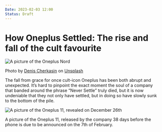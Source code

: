 ```yaml
---
Date: 2023-02-03 12:00
Status: Draft
---
```


# How Oneplus Settled: The rise and fall of the cult favourite

![A picture of the Oneplus Nord](https://images.unsplash.com/photo-1600721502738-84bd123c8a99?w=1000)<div class="caption">Photo by [Denis Cherkasin](https://unsplash.com/@denic) on [Unsplash](https://unsplash.com/)</div>

The fall from grace for once cult-icon Oneplus has been both abrupt and unexpected. It’s hard to pinpoint the exact moment the soul of a company that banded around the phrase “Never Settle” truly died, but it is now undeniable that they not only have settled, but in doing so have slowly sunk to the bottom of the pile.

![A picture of the Oneplus 11, revealed on December 26th]()

A picture of the Oneplus 11, released by the company 38 days before the phone is due to be announced on the 7th of February.